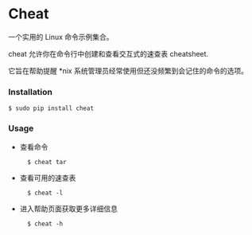# Cheat

一个实用的 Linux 命令示例集合。

cheat 允许你在命令行中创建和查看交互式的速查表 cheatsheet.

它旨在帮助提醒 *nix 系统管理员经常使用但还没频繁到会记住的命令的选项。

### Installation

    $ sudo pip install cheat

### Usage

- 查看命令

        $ cheat tar

- 查看可用的速查表

        $ cheat -l

- 进入帮助页面获取更多详细信息

        $ cheat -h
